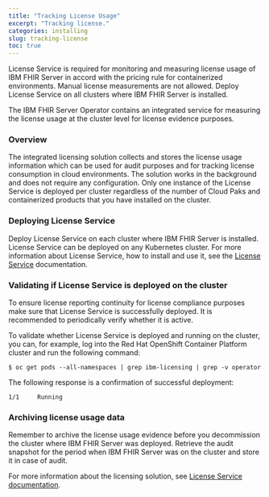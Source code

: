 ```yaml
---
title: "Tracking License Usage"
excerpt: "Tracking license."
categories: installing
slug: tracking-license
toc: true
---
```



License Service is required for monitoring and measuring license usage of IBM FHIR Server in accord with the pricing rule for containerized environments. Manual license measurements are not allowed. Deploy License Service on all clusters where IBM FHIR Server is installed.

The IBM FHIR Server Operator contains an integrated service for measuring the license usage at the cluster level for license evidence purposes.

### Overview

The integrated licensing solution collects and stores the license usage information which can be used for audit purposes and for tracking license consumption in cloud environments. The solution works in the background and does not require any configuration. Only one instance of the License Service is deployed per cluster regardless of the number of Cloud Paks and containerized products that you have installed on the cluster.

### Deploying License Service

Deploy License Service on each cluster where IBM FHIR Server is installed. License Service can be deployed on any Kubernetes cluster. For more information about License Service, how to install and use it, see the [License Service](https://ibm.biz/license_service4containers) documentation.

### Validating if License Service is deployed on the cluster

To ensure license reporting continuity for license compliance purposes make sure that License Service is successfully deployed. It is recommended to periodically verify whether it is active.

To validate whether License Service is deployed and running on the cluster, you can, for example, log into the Red Hat OpenShift Container Platform cluster and run the following command:
```
$ oc get pods --all-namespaces | grep ibm-licensing | grep -v operator
```

The following response is a confirmation of successful deployment:
```
1/1     Running
```

### Archiving license usage data

Remember to archive the license usage evidence before you decommission the cluster where IBM FHIR Server was deployed. Retrieve the audit snapshot for the period when IBM FHIR Server was on the cluster and store it in case of audit.

For more information about the licensing solution, see [License Service documentation](https://www.ibm.com/support/knowledgecenter/SSHKN6/license-service/1.x.x/overview.html).


